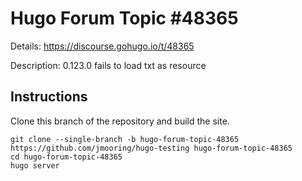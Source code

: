 # Hugo Forum Topic #48365

Details: <https://discourse.gohugo.io/t/48365>

Description: 0.123.0 fails to load txt as resource

## Instructions

Clone this branch of the repository and build the site.

```text
git clone --single-branch -b hugo-forum-topic-48365 https://github.com/jmooring/hugo-testing hugo-forum-topic-48365
cd hugo-forum-topic-48365
hugo server
```
